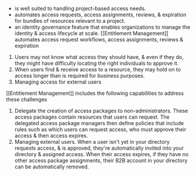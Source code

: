 - is well suited to handling project-based access needs. 
- automates access requests, access assignments, reviews, & expiration for bundles of resources relevant to a project.
- an identity governance feature that enables organizations to manage the identity & access lifecycle at scale. [[Entitlement Management]] automates access request workflows, access assignments, reviews & expiration
1. Users may not know what access they should have, & even if they do, they might have difficulty locating the right individuals to approve it.
2. When users find & receive access to a resource, they may hold on to access longer than is required for business purposes.
3. Managing access for external users

[[Entitlement Management]] includes the following capabilities to address these challenges
1. Delegate the creation of access packages to non-administrators. These access packages contain resources that users can request. The delegated access package managers then define policies that include rules such as which users can request access, who must approve their access & then access expires.
2. Managing external users. When a user isn't yet in your directory requests access, & is approved, they're automatically invited into your directory & assigned access. When their access expires, if they have no other access package assignments, their B2B account in your directory can be automatically removed.